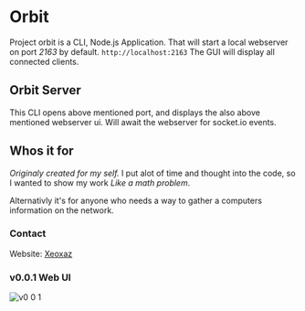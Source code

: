 # Orbit
Project orbit is a CLI, Node.js Application. That will start a local webserver on port *2163* by default. `http://localhost:2163` The GUI will display all connected clients.

## Orbit Server
This CLI opens above mentioned port, and displays the also above mentioned webserver ui. Will await the webserver for socket.io events.

## Whos it for
*Originaly created for my self.* I put alot of time and thought into the code, so I wanted to show my work *Like a math problem*.

Alternativly it's for anyone who needs a way to gather a computers information on the network.

### Contact
Website: [Xeoxaz](https://xeoxaz.com/)

### v0.0.1 Web UI
![v0 0 1](https://github.com/xeoxaz/Orbit_Server/assets/108138638/d7e5dce9-16e6-4c5b-b654-6b317834b06e)
